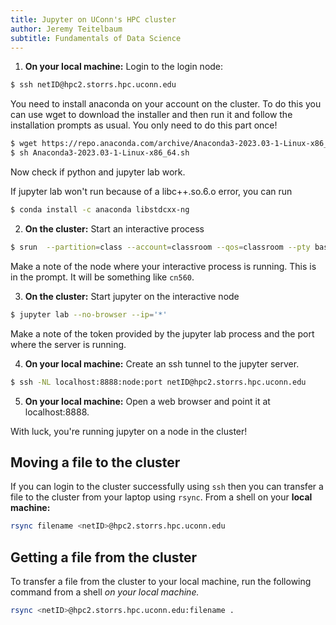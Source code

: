 ```yaml
---
title: Jupyter on UConn's HPC cluster
author: Jeremy Teitelbaum
subtitle: Fundamentals of Data Science
---
```




1. **On your local machine:** Login to the login node:

```bash
$ ssh netID@hpc2.storrs.hpc.uconn.edu
```

You need to install anaconda on your account on the cluster. To do this you 
can use wget to download the installer and then run it and follow
the installation prompts as usual. You only need to do this part once!

```bash
$ wget https://repo.anaconda.com/archive/Anaconda3-2023.03-1-Linux-x86_64.sh
$ sh Anaconda3-2023.03-1-Linux-x86_64.sh
```
Now check if python and jupyter lab work.

If jupyter lab won't run
because of a libc++.so.6.o error, you can  run

```bash
$ conda install -c anaconda libstdcxx-ng
```

2. **On the cluster:** Start an interactive process

```bash
$ srun  --partition=class --account=classroom --qos=classroom --pty bash 
```
Make a note of the node where your interactive process is running.  This is in the prompt. It will be something like `cn560`.

3. **On the cluster:** Start jupyter on the interactive node

```bash
$ jupyter lab --no-browser --ip='*'
```

Make a note of the token provided by the jupyter lab process and the port
where the server is running. 

4. **On your local machine:** Create an ssh tunnel to the jupyter server.

```bash
$ ssh -NL localhost:8888:node:port netID@hpc2.storrs.hpc.uconn.edu
```

5. **On your local machine:** Open a web browser and point it at localhost:8888.

With luck, you're running jupyter on a node in the cluster!

## Moving a file to the cluster

If you can login to the cluster successfully using `ssh` then you can transfer a file
to the cluster from your laptop using `rsync`.  From a shell on your **local machine:**

```bash
rsync filename <netID>@hpc2.storrs.hpc.uconn.edu
```


## Getting a file from the cluster

To transfer a file from the cluster to your local machine, run the following command from a shell
*on your local machine.*

```bash
rsync <netID>@hpc2.storrs.hpc.uconn.edu:filename .
```